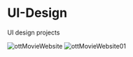 # UI-Design
UI design projects

![ottMovieWebsite](images/Preview1.JPG)
![ottMovieWebsite01](images/Preview2.Jpg)
